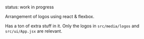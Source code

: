 status: work in progress

Arrangement of logos using react & flexbox.

Has a ton of extra stuff in it. Only the logos in `src/media/logos` and `src/ui/App.jsx` are relevant.